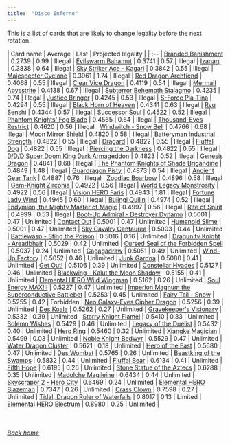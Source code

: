 ```yaml
---
title:  "Disco Inferno"
---
```


This is a list of cards that are likely to change legality before the next rotation.

| Card name | Average | Last | Projected legality |
| :-- |
[Branded Banishment](https://db.ygoprodeck.com/card/?search=Branded%20Banishment) | 0.2739 | 0.99 | Illegal |
[Evilswarm Bahamut](https://db.ygoprodeck.com/card/?search=Evilswarm%20Bahamut) | 0.3741 | 0.57 | Illegal |
[Izanagi](https://db.ygoprodeck.com/card/?search=Izanagi) | 0.3838 | 0.64 | Illegal |
[Sky Striker Ace - Kagari](https://db.ygoprodeck.com/card/?search=Sky%20Striker%20Ace%20-%20Kagari) | 0.3842 | 0.55 | Illegal |
[Majespecter Cyclone](https://db.ygoprodeck.com/card/?search=Majespecter%20Cyclone) | 0.3961 | 1.74 | Illegal |
[Red Dragon Archfiend](https://db.ygoprodeck.com/card/?search=Red%20Dragon%20Archfiend) | 0.4068 | 0.55 | Illegal |
[Clear Vice Dragon](https://db.ygoprodeck.com/card/?search=Clear%20Vice%20Dragon) | 0.4119 | 0.54 | Illegal |
[Mermail Abysstrite](https://db.ygoprodeck.com/card/?search=Mermail%20Abysstrite) | 0.4138 | 0.67 | Illegal |
[Subterror Behemoth Stalagmo](https://db.ygoprodeck.com/card/?search=Subterror%20Behemoth%20Stalagmo) | 0.4235 | 0.74 | Illegal |
[Justice Bringer](https://db.ygoprodeck.com/card/?search=Justice%20Bringer) | 0.4245 | 0.53 | Illegal |
[S-Force Pla-Tina](https://db.ygoprodeck.com/card/?search=S-Force%20Pla-Tina) | 0.4294 | 0.55 | Illegal |
[Black Horn of Heaven](https://db.ygoprodeck.com/card/?search=Black%20Horn%20of%20Heaven) | 0.4341 | 0.63 | Illegal |
[Ryu Senshi](https://db.ygoprodeck.com/card/?search=Ryu%20Senshi) | 0.4344 | 0.57 | Illegal |
[Successor Soul](https://db.ygoprodeck.com/card/?search=Successor%20Soul) | 0.4522 | 0.52 | Illegal |
[Phantom Knights' Fog Blade](https://db.ygoprodeck.com/card/?search=Phantom%20Knights'%20Fog%20Blade) | 0.4565 | 0.64 | Illegal |
[Thousand-Eyes Restrict](https://db.ygoprodeck.com/card/?search=Thousand-Eyes%20Restrict) | 0.4620 | 0.56 | Illegal |
[Windwitch - Snow Bell](https://db.ygoprodeck.com/card/?search=Windwitch%20-%20Snow%20Bell) | 0.4766 | 0.68 | Illegal |
[Moon Mirror Shield](https://db.ygoprodeck.com/card/?search=Moon%20Mirror%20Shield) | 0.4820 | 0.58 | Illegal |
[Batteryman Industrial Strength](https://db.ygoprodeck.com/card/?search=Batteryman%20Industrial%20Strength) | 0.4822 | 0.55 | Illegal |
[Dragard](https://db.ygoprodeck.com/card/?search=Dragard) | 0.4822 | 0.55 | Illegal |
[Fluffal Dog](https://db.ygoprodeck.com/card/?search=Fluffal%20Dog) | 0.4822 | 0.55 | Illegal |
[Piercing the Darkness](https://db.ygoprodeck.com/card/?search=Piercing%20the%20Darkness) | 0.4822 | 0.55 | Illegal |
[D/D/D Super Doom King Dark Armageddon](https://db.ygoprodeck.com/card/?search=D/D/D%20Super%20Doom%20King%20Dark%20Armageddon) | 0.4823 | 0.52 | Illegal |
[Genesis Dragon](https://db.ygoprodeck.com/card/?search=Genesis%20Dragon) | 0.4841 | 0.68 | Illegal |
[The Phantom Knights of Shade Brigandine](https://db.ygoprodeck.com/card/?search=The%20Phantom%20Knights%20of%20Shade%20Brigandine) | 0.4849 | 1.48 | Illegal |
[Guardragon Pisty](https://db.ygoprodeck.com/card/?search=Guardragon%20Pisty) | 0.4873 | 0.54 | Illegal |
[Ancient Gear Tank](https://db.ygoprodeck.com/card/?search=Ancient%20Gear%20Tank) | 0.4887 | 0.76 | Illegal |
[Zoodiac Boarbow](https://db.ygoprodeck.com/card/?search=Zoodiac%20Boarbow) | 0.4896 | 0.58 | Illegal |
[Gem-Knight Zirconia](https://db.ygoprodeck.com/card/?search=Gem-Knight%20Zirconia) | 0.4922 | 0.56 | Illegal |
[World Legacy Monstrosity](https://db.ygoprodeck.com/card/?search=World%20Legacy%20Monstrosity) | 0.4922 | 0.56 | Illegal |
[Vision HERO Faris](https://db.ygoprodeck.com/card/?search=Vision%20HERO%20Faris) | 0.4943 | 1.81 | Illegal |
[Fortune Lady Wind](https://db.ygoprodeck.com/card/?search=Fortune%20Lady%20Wind) | 0.4945 | 0.60 | Illegal |
[Bujingi Quilin](https://db.ygoprodeck.com/card/?search=Bujingi%20Quilin) | 0.4974 | 0.52 | Illegal |
[Endymion, the Mighty Master of Magic](https://db.ygoprodeck.com/card/?search=Endymion,%20the%20Mighty%20Master%20of%20Magic) | 0.4997 | 0.56 | Illegal |
[Rite of Spirit](https://db.ygoprodeck.com/card/?search=Rite%20of%20Spirit) | 0.4999 | 0.53 | Illegal |
[Boot-Up Admiral - Destroyer Dynamo](https://db.ygoprodeck.com/card/?search=Boot-Up%20Admiral%20-%20Destroyer%20Dynamo) | 0.5001 | 0.47 | Unlimited |
[Contact Out](https://db.ygoprodeck.com/card/?search=Contact%20Out) | 0.5001 | 0.47 | Unlimited |
[Humanoid Slime](https://db.ygoprodeck.com/card/?search=Humanoid%20Slime) | 0.5001 | 0.47 | Unlimited |
[Sky Cavalry Centaurea](https://db.ygoprodeck.com/card/?search=Sky%20Cavalry%20Centaurea) | 0.5003 | 0.44 | Unlimited |
[Battlewasp - Sting the Poison](https://db.ygoprodeck.com/card/?search=Battlewasp%20-%20Sting%20the%20Poison) | 0.5016 | 0.16 | Unlimited |
[Dragunity Knight - Areadbhair](https://db.ygoprodeck.com/card/?search=Dragunity%20Knight%20-%20Areadbhair) | 0.5029 | 0.42 | Unlimited |
[Cursed Seal of the Forbidden Spell](https://db.ygoprodeck.com/card/?search=Cursed%20Seal%20of%20the%20Forbidden%20Spell) | 0.5037 | 0.24 | Unlimited |
[Gagagadraw](https://db.ygoprodeck.com/card/?search=Gagagadraw) | 0.5051 | 0.49 | Unlimited |
[Wind-Up Factory](https://db.ygoprodeck.com/card/?search=Wind-Up%20Factory) | 0.5052 | 0.46 | Unlimited |
[Junk Gardna](https://db.ygoprodeck.com/card/?search=Junk%20Gardna) | 0.5080 | 0.41 | Unlimited |
[Get Out!](https://db.ygoprodeck.com/card/?search=Get%20Out!) | 0.5106 | 0.39 | Unlimited |
[Constellar Hyades](https://db.ygoprodeck.com/card/?search=Constellar%20Hyades) | 0.5127 | 0.46 | Unlimited |
[Blackwing - Kalut the Moon Shadow](https://db.ygoprodeck.com/card/?search=Blackwing%20-%20Kalut%20the%20Moon%20Shadow) | 0.5155 | 0.41 | Unlimited |
[Elemental HERO Wild Wingman](https://db.ygoprodeck.com/card/?search=Elemental%20HERO%20Wild%20Wingman) | 0.5162 | 0.26 | Unlimited |
[Soul Energy MAX!!!](https://db.ygoprodeck.com/card/?search=Soul%20Energy%20MAX!!!) | 0.5227 | 0.47 | Unlimited |
[Imperion Magnum the Superconductive Battlebot](https://db.ygoprodeck.com/card/?search=Imperion%20Magnum%20the%20Superconductive%20Battlebot) | 0.5253 | 0.45 | Unlimited |
[Fairy Tail - Snow](https://db.ygoprodeck.com/card/?search=Fairy%20Tail%20-%20Snow) | 0.5255 | 0.42 | Forbidden |
[Neo Galaxy-Eyes Cipher Dragon](https://db.ygoprodeck.com/card/?search=Neo%20Galaxy-Eyes%20Cipher%20Dragon) | 0.5256 | 0.39 | Unlimited |
[Des Koala](https://db.ygoprodeck.com/card/?search=Des%20Koala) | 0.5262 | 0.27 | Unlimited |
[Gravekeeper's Visionary](https://db.ygoprodeck.com/card/?search=Gravekeeper's%20Visionary) | 0.5332 | 0.39 | Unlimited |
[Starry Knight Flamel](https://db.ygoprodeck.com/card/?search=Starry%20Knight%20Flamel) | 0.5410 | 0.33 | Unlimited |
[Solemn Wishes](https://db.ygoprodeck.com/card/?search=Solemn%20Wishes) | 0.5429 | 0.46 | Unlimited |
[Legacy of the Duelist](https://db.ygoprodeck.com/card/?search=Legacy%20of%20the%20Duelist) | 0.5432 | 0.40 | Unlimited |
[Hero Ring](https://db.ygoprodeck.com/card/?search=Hero%20Ring) | 0.5460 | 0.32 | Unlimited |
[Xiangke Magician](https://db.ygoprodeck.com/card/?search=Xiangke%20Magician) | 0.5499 | 0.03 | Unlimited |
[Noble Knight Bedwyr](https://db.ygoprodeck.com/card/?search=Noble%20Knight%20Bedwyr) | 0.5529 | 0.47 | Unlimited |
[Water Dragon Cluster](https://db.ygoprodeck.com/card/?search=Water%20Dragon%20Cluster) | 0.5621 | 0.18 | Unlimited |
[Hero of the East](https://db.ygoprodeck.com/card/?search=Hero%20of%20the%20East) | 0.5680 | 0.47 | Unlimited |
[Des Wombat](https://db.ygoprodeck.com/card/?search=Des%20Wombat) | 0.5765 | 0.26 | Unlimited |
[Beastking of the Swamps](https://db.ygoprodeck.com/card/?search=Beastking%20of%20the%20Swamps) | 0.5832 | 0.44 | Unlimited |
[Fluffal Bear](https://db.ygoprodeck.com/card/?search=Fluffal%20Bear) | 0.6134 | 0.41 | Unlimited |
[Fifth Hope](https://db.ygoprodeck.com/card/?search=Fifth%20Hope) | 0.6195 | 0.26 | Unlimited |
[Stone Statue of the Aztecs](https://db.ygoprodeck.com/card/?search=Stone%20Statue%20of%20the%20Aztecs) | 0.6288 | 0.35 | Unlimited |
[Madolche Magileine](https://db.ygoprodeck.com/card/?search=Madolche%20Magileine) | 0.6434 | 0.44 | Unlimited |
[Skyscraper 2 - Hero City](https://db.ygoprodeck.com/card/?search=Skyscraper%202%20-%20Hero%20City) | 0.6469 | 0.24 | Unlimited |
[Elemental HERO Blazeman](https://db.ygoprodeck.com/card/?search=Elemental%20HERO%20Blazeman) | 0.7347 | 0.26 | Unlimited |
[Crass Clown](https://db.ygoprodeck.com/card/?search=Crass%20Clown) | 0.7598 | 0.27 | Unlimited |
[Tidal, Dragon Ruler of Waterfalls](https://db.ygoprodeck.com/card/?search=Tidal,%20Dragon%20Ruler%20of%20Waterfalls) | 0.8017 | 0.13 | Limited |
[Elemental HERO Electrum](https://db.ygoprodeck.com/card/?search=Elemental%20HERO%20Electrum) | 0.8980 | 0.25 | Unlimited |

<br>

###### [Back home](index)